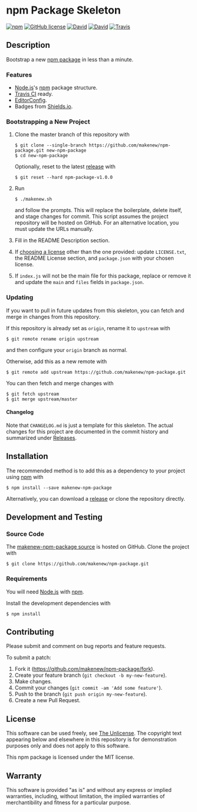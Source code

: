 # npm Package Skeleton

[![npm](https://img.shields.io/npm/v/makenew-npm-package.svg)](https://www.npmjs.com/package/makenew-npm-package)
[![GitHub license](https://img.shields.io/github/license/makenew/npm-package.svg)](./LICENSE.txt)
[![David](https://img.shields.io/david/makenew/npm-package.svg)](https://david-dm.org/makenew/npm-package)
[![David](https://img.shields.io/david/dev/makenew/npm-package.svg)](https://david-dm.org/makenew/npm-package#info=devDependencies)
[![Travis](https://img.shields.io/travis/makenew/npm-package.svg)](https://travis-ci.org/makenew/npm-package)

## Description

Bootstrap a new [npm package] in less than a minute.

[npm package]: https://docs.npmjs.com/how-npm-works/packages

### Features

* [Node.js]'s [npm] package structure.
* [Travis CI] ready.
* [EditorConfig].
* Badges from [Shields.io].

[EditorConfig]: http://editorconfig.org/
[Node.js]: https://nodejs.org/
[npm]: https://www.npmjs.com/
[Shields.io]: http://shields.io/
[Travis CI]: https://travis-ci.org/

### Bootstrapping a New Project

1. Clone the master branch of this repository with

   ```
   $ git clone --single-branch https://github.com/makenew/npm-package.git new-npm-package
   $ cd new-npm-package
   ```

   Optionally, reset to the latest [release][Releases] with

   ```
   $ git reset --hard npm-package-v1.0.0
   ```

2. Run

   ```
   $ ./makenew.sh
   ```

   and follow the prompts.
   This will replace the boilerplate, delete itself,
   and stage changes for commit.
   This script assumes the project repository will be hosted on GitHub.
   For an alternative location, you must update the URLs manually.

3. Fill in the README Description section.

4. If [choosing a license][Choose a license] other than the one provided:
   update `LICENSE.txt`, the README License section,
   and `package.json` with your chosen license.

5. If `index.js` will not be the main file for this package, replace or
   remove it and update the `main` and `files` fields in `package.json`.

[Choose a license]: http://choosealicense.com/
[Releases]: https://github.com/makenew/npm-package/releases
[The Unlicense]: http://unlicense.org/UNLICENSE

### Updating

If you want to pull in future updates from this skeleton,
you can fetch and merge in changes from this repository.

If this repository is already set as `origin`,
rename it to `upstream` with

```
$ git remote rename origin upstream
```

and then configure your `origin` branch as normal.

Otherwise, add this as a new remote with

```
$ git remote add upstream https://github.com/makenew/npm-package.git
```

You can then fetch and merge changes with

```
$ git fetch upstream
$ git merge upstream/master
```

#### Changelog

Note that `CHANGELOG.md` is just a template for this skeleton.
The actual changes for this project are documented in the commit history
and summarized under [Releases].

## Installation

The recommended method is to add this as a dependency
to your project using [npm] with

```
$ npm install --save makenew-npm-package
```

Alternatively, you can download a [release][Releases]
or clone the repository directly.

[npm]: https://www.npmjs.com/
[Releases]: https://github.com/makenew/npm-package/releases

## Development and Testing

### Source Code

The [makenew-npm-package source] is hosted on GitHub.
Clone the project with

```
$ git clone https://github.com/makenew/npm-package.git
```

[makenew-npm-package source]: https://github.com/makenew/npm-package

### Requirements

You will need [Node.js] with [npm].

Install the development dependencies with

```
$ npm install
```

[Node.js]: https://nodejs.org/

## Contributing

Please submit and comment on bug reports and feature requests.

To submit a patch:

1. Fork it (https://github.com/makenew/npm-package/fork).
2. Create your feature branch (`git checkout -b my-new-feature`).
3. Make changes.
4. Commit your changes (`git commit -am 'Add some feature'`).
5. Push to the branch (`git push origin my-new-feature`).
6. Create a new Pull Request.

## License

This software can be used freely, see [The Unlicense].
The copyright text appearing below and elsewhere in this repository
is for demonstration purposes only and does not apply to this software.

This npm package is licensed under the MIT license.

## Warranty

This software is provided "as is" and without any express or
implied warranties, including, without limitation, the implied
warranties of merchantibility and fitness for a particular
purpose.
